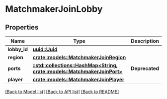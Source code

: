 # MatchmakerJoinLobby

## Properties

Name | Type | Description | Notes
------------ | ------------- | ------------- | -------------
**lobby_id** | [**uuid::Uuid**](uuid::Uuid.md) |  | 
**region** | [**crate::models::MatchmakerJoinRegion**](MatchmakerJoinRegion.md) |  | 
**ports** | [**::std::collections::HashMap<String, crate::models::MatchmakerJoinPort>**](MatchmakerJoinPort.md) | **Deprecated** | 
**player** | [**crate::models::MatchmakerJoinPlayer**](MatchmakerJoinPlayer.md) |  | 

[[Back to Model list]](../README.md#documentation-for-models) [[Back to API list]](../README.md#documentation-for-api-endpoints) [[Back to README]](../README.md)


